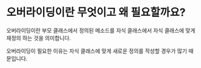 # 오버라이딩이란 무엇이고 왜 필요할까요?

오버라이딩이란 부모 클래스에서 정의된 메소드를 자식 클래스에서 자식 클래스에 맞게 재정의 하는 것을 의미합니다.

오버라이딩이 필요한 이유는 자식 클래스에 맞게 새로운 정의를 작성할 경우가 많기 때문입니다.
